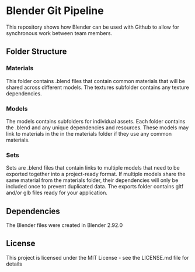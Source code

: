 # Blender Git Pipeline
This repository shows how Blender can be used with Github to allow for synchronous work between team members.

## Folder Structure

### Materials
This folder contains .blend files that contain common materials that will be shared across different models. The textures subfolder contains any texture dependencies.

### Models
The models contains subfolders for individual assets. Each folder contains the .blend and any unique dependencies and resources. These models may link to materials in the in the materials folder if they use any common materials.

### Sets
Sets are .blend files that contain links to multiple models that need to be exported together into a project-ready format. If multiple models share the same material from the materials folder, their dependencies will only be included once to prevent duplicated data. The exports folder contains gltf and/or glb files ready for your application.

## Dependencies
The Blender files were created in Blender 2.92.0

## License

This project is licensed under the MIT License - see the LICENSE.md file for details